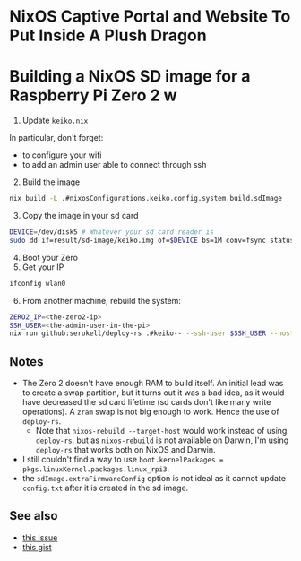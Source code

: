 # NixOS Captive Portal and Website To Put Inside A Plush Dragon

# Building a NixOS SD image for a Raspberry Pi Zero 2 w

1. Update `keiko.nix`

In particular, don't forget:
- to configure your wifi
- to add an admin user able to connect through ssh

2. Build the image
```sh
nix build -L .#nixosConfigurations.keiko.config.system.build.sdImage
```

3. Copy the image in your sd card

```sh
DEVICE=/dev/disk5 # Whatever your sd card reader is
sudo dd if=result/sd-image/keiko.img of=$DEVICE bs=1M conv=fsync status=progress
```

4. Boot your Zero
5. Get your IP

```sh
ifconfig wlan0
```

6. From another machine, rebuild the system:
```sh
ZERO2_IP=<the-zero2-ip>
SSH_USER=<the-admin-user-in-the-pi>
nix run github:serokell/deploy-rs .#keiko-- --ssh-user $SSH_USER --hostname $ZERO2_IP
```

## Notes

- The Zero 2 doesn't have enough RAM to build itself. An initial lead was to create a swap partition, but it turns out it was a bad idea, as it would have decreased the sd card lifetime (sd cards don't like many write operations). A `zram` swap is not big enough to work. Hence the use of `deploy-rs`.
  - Note that `nixos-rebuild --target-host` would work instead of using `deploy-rs`. but as `nixos-rebuild` is not available on Darwin, I'm using `deploy-rs` that works both on NixOS and Darwin.
- I still couldn't find a way to use `boot.kernelPackages = pkgs.linuxKernel.packages.linux_rpi3`. 
- the `sdImage.extraFirmwareConfig` option is not ideal as it cannot update `config.txt` after it is created in the sd image.

## See also
- [this issue](https://github.com/NixOS/nixpkgs/issues/216886)
- [this gist](https://gist.github.com/plmercereau/0c8e6ed376dc77617a7231af319e3d29)

